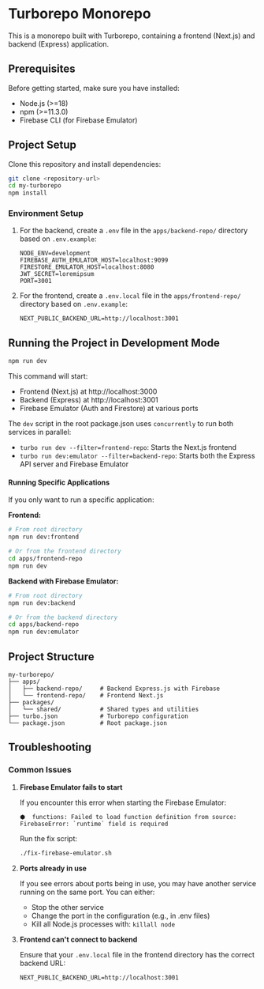 # Turborepo Monorepo

This is a monorepo built with Turborepo, containing a frontend (Next.js) and backend (Express) application.

## Prerequisites

Before getting started, make sure you have installed:

- Node.js (>=18)
- npm (>=11.3.0)
- Firebase CLI (for Firebase Emulator)

## Project Setup

Clone this repository and install dependencies:

```bash
git clone <repository-url>
cd my-turborepo
npm install
```

### Environment Setup

1. For the backend, create a `.env` file in the `apps/backend-repo/` directory based on `.env.example`:

   ```
   NODE_ENV=development
   FIREBASE_AUTH_EMULATOR_HOST=localhost:9099
   FIRESTORE_EMULATOR_HOST=localhost:8080
   JWT_SECRET=loremipsum
   PORT=3001
   ```

2. For the frontend, create a `.env.local` file in the `apps/frontend-repo/` directory based on `.env.example`:

   ```
   NEXT_PUBLIC_BACKEND_URL=http://localhost:3001
   ```

## Running the Project in Development Mode

```bash
npm run dev
```

This command will start:

- Frontend (Next.js) at http://localhost:3000
- Backend (Express) at http://localhost:3001
- Firebase Emulator (Auth and Firestore) at various ports

The `dev` script in the root package.json uses `concurrently` to run both services in parallel:

- `turbo run dev --filter=frontend-repo`: Starts the Next.js frontend
- `turbo run dev:emulator --filter=backend-repo`: Starts both the Express API server and Firebase Emulator

#### Running Specific Applications

If you only want to run a specific application:

**Frontend:**

```bash
# From root directory
npm run dev:frontend

# Or from the frontend directory
cd apps/frontend-repo
npm run dev
```

**Backend with Firebase Emulator:**

```bash
# From root directory
npm run dev:backend

# Or from the backend directory
cd apps/backend-repo
npm run dev:emulator
```

## Project Structure

```
my-turborepo/
├── apps/
│   ├── backend-repo/     # Backend Express.js with Firebase
│   └── frontend-repo/    # Frontend Next.js
├── packages/
│   └── shared/           # Shared types and utilities
├── turbo.json            # Turborepo configuration
└── package.json          # Root package.json
```

## Troubleshooting

### Common Issues

1. **Firebase Emulator fails to start**

   If you encounter this error when starting the Firebase Emulator:

   ```
   ⬢  functions: Failed to load function definition from source: FirebaseError: `runtime` field is required
   ```

   Run the fix script:

   ```bash
   ./fix-firebase-emulator.sh
   ```

2. **Ports already in use**

   If you see errors about ports being in use, you may have another service running on the same port. You can either:

   - Stop the other service
   - Change the port in the configuration (e.g., in .env files)
   - Kill all Node.js processes with: `killall node`

3. **Frontend can't connect to backend**

   Ensure that your `.env.local` file in the frontend directory has the correct backend URL:

   ```
   NEXT_PUBLIC_BACKEND_URL=http://localhost:3001
   ```
